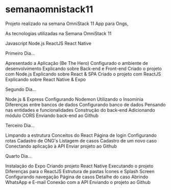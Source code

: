 # semanaomnistack11
Projeto realizado na semana OmniStack 11 App para Ongs,

As tecnologias utilizadas na Semana OmniStack 11

Javascript
Node.js
ReactJS
React Native

Primeiro Dia...

Apresentado a Aplicação (Be The Hero)
Configurado o ambiente de desenvolvimento
Explicando sobre Back-end e Front-end
Criado o projeto com Node.js
Explicando sobre React & SPA
Criado o projeto com ReactJS
Explicando sobre React Native & Expo

Segundo Dia...

Node.js & Express
Configurando Nodemon
Utilizando o Insominia
Diferenças entre bancos de dados
Configurando banco de dados
Pensando nas entidades e funcionalidades
Construção do back-end
Adicionando módulo CORS
Enviando back-end ao Github

Terceiro Dia...

Limpando a estrutura
Conceitos do React
Página de login
Configurando rotas
Cadastro de ONG's
Listagem de casos
Cadastro de um novo caso
Conectando aplicação à API
Enviar projeto ao Github

Quarto Dia...

Instalação do Expo
Criando projeto React Native
Executando o projeto
Diferenças para o ReactJS
Estrutura de pastas
Ícones e Splash Screen
Configurando navegação
Página de casos
Detalhe do caso
Abrindo WhatsApp e E-mail
Conexão com a API
Enviando o projeto ao Github
